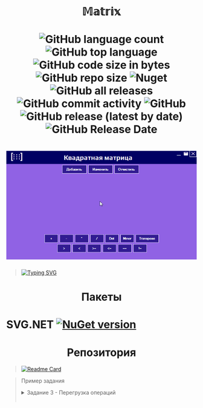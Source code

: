 <h1 align="center">𝕄𝕒𝕥𝕣𝕚𝕩</h1>

<h1 align="center">

![GitHub language count](https://img.shields.io/github/languages/count/nasibullo03/Matrix)
![GitHub top language](https://img.shields.io/github/languages/top/nasibullo03/Matrix)
![GitHub code size in bytes](https://img.shields.io/github/languages/code-size/nasibullo03/Matrix?color=dark-green)
![GitHub repo size](https://img.shields.io/github/repo-size/nasibullo03/Matrix?color=dark-green)
![Nuget](https://img.shields.io/nuget/v/svg?label=SVG)
</br>
![GitHub all releases](https://img.shields.io/github/downloads/nasibullo03/Matrix/total)
![GitHub commit activity](https://img.shields.io/github/commit-activity/y/nasibullo03/Matrix)
![GitHub](https://img.shields.io/github/license/nasibullo03/Matrix?color=dark-green)
</br>
![GitHub release (latest by date)](https://img.shields.io/github/v/release/nasibullo03/Matrix)
![GitHub Release Date](https://img.shields.io/github/release-date/nasibullo03/Matrix)

</h1>

<h1 align="center">

<img src="Matrix/Images/MatrixForm.gif" alt="Пример того, как работает программа.">

</h1>


>[![Typing SVG](https://readme-typing-svg.herokuapp.com?font=&size=19&color=B918F7&background=F7F7F700&multiline=true&width=550&height=62&lines=%D0%9F%D1%80%D0%BE%D0%B5%D0%BA%D1%82+%D0%B1%D1%8B%D0%BB+%D1%81%D0%BE%D0%B7%D0%B4%D0%B0%D0%BD+%D0%BD%D0%B0+%D0%BE%D1%81%D0%BD%D0%BE%D0%B2%D0%B5+%D0%B7%D0%B0%D0%B4%D0%B0%D0%BD%D0%B8%D1%8F+%D0%BF%D0%BE;%D0%B4%D0%B8%D1%81%D1%86%D0%B8%D0%BF%D0%BB%D0%B8%D0%BD%D0%B0%D0%BC+%22%D0%9F%D1%80%D0%BE%D0%B3%D1%80%D0%B0%D0%BC%D0%BC%D0%B8%D1%80%D0%BE%D0%B2%D0%B0%D0%BD%D0%B8%D0%B5%22+%D0%B8+%22%D0%98%D0%A1%D0%B8%D0%A2%22+%D0%B2+%D0%9A%D0%B5%D0%BC%D0%93%D0%A3)](https://git.io/typing-svg)



<h1 align="center">Пакеты</h1>


# SVG.NET [![NuGet version](https://badge.fury.io/nu/svg.svg)](https://badge.fury.io/nu/svg)


<h1 align="center">Репозитория</h1>

>
>[![Readme Card](https://github-readme-stats.vercel.app/api/pin/?username=nasibullo03&repo=Matrix)](https://github.com/anuraghazra/github-readme-stats)

>Пример задания 
>
>    <details><summary>Задание 3 - Перегрузка операций </summary> 
>   
>     Создать класс «Квадратная матрица». 
>     Реализовать конструкторы для случайной генерации матриц.
>     Выполнить перегрузку операций (+, *, >, < > = , < = , = = , ! = , приведения типов, true, false, нахождение детерминанта, обратная матрица).
>     Реализовать методы ToString(), CompareTo(), Equals(), GetHashCode().
>     Реализовать для класса паттерн «Прототип» с глубоким копированием.
>     Создать пользовательские классы Исключений и реализовать их обработку.
>     Реализовать тестовое приложение «Матричный калькулятор»  для демонстрации работы созданного класса.
></p>
></details>
></br>
>



